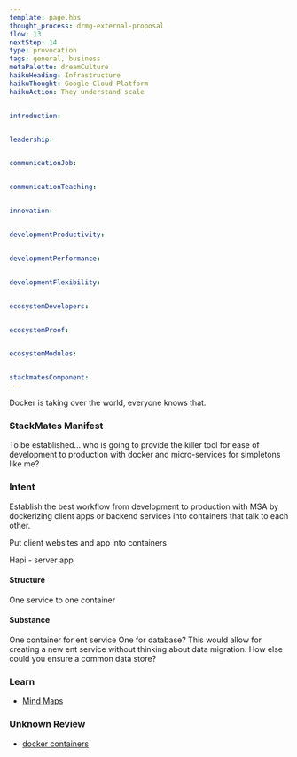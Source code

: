 ```yaml
---
template: page.hbs
thought_process: drmg-external-proposal
flow: 13
nextStep: 14
type: provocation
tags: general, business
metaPalette: dreamCulture
haikuHeading: Infrastructure
haikuThought: Google Cloud Platform
haikuAction: They understand scale


introduction: 


leadership: 


communicationJob: 


communicationTeaching: 


innovation: 


developmentProductivity: 


developmentPerformance: 


developmentFlexibility: 


ecosystemDevelopers: 


ecosystemProof: 


ecosystemModules:


stackmatesComponent: 
---
```


Docker is taking over the world, everyone knows that.


### StackMates Manifest 

To be established... who is going to provide the killer tool for ease of development to production with docker and micro-services for simpletons like me? 

### Intent

Establish the best workflow from development to production with MSA by dockerizing client apps or backend services into containers that talk to each other.

Put client websites and app into containers 

Hapi - server app

#### Structure 

One service to one container

#### Substance

One container for ent service
One for database? This would allow for creating a new ent service without thinking about data migration. How else could you ensure a common data store?


### Learn

* [Mind Maps](https://drive.google.com/drive/u/0/#folders/0B_isMPC-_gvmTXhkbDRpZWhmd0E/0B_isMPC-_gvmTy1WZVpuaFAwZTg/0B_isMPC-_gvmejB6ZnE1b3VCX2c/0B_isMPC-_gvmVWxoZmd6MDZMN1U/0B_isMPC-_gvmNVdNTGdPYmJoY3M/0B_isMPC-_gvmMDZSVW10c09ucEk/0B_isMPC-_gvmRVNaQWVmbEw3emc)



### Unknown Review

* [docker containers](https://developers.google.com/compute/docs/containers)
